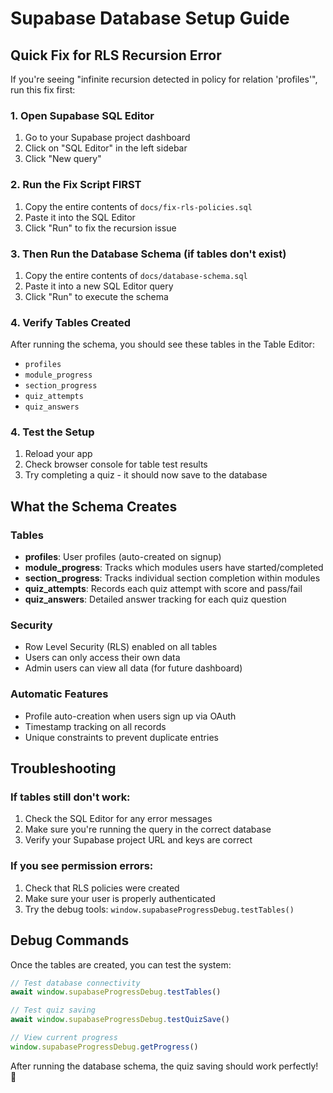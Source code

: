 # Supabase Database Setup Guide

## Quick Fix for RLS Recursion Error

If you're seeing "infinite recursion detected in policy for relation 'profiles'", run this fix first:

### 1. Open Supabase SQL Editor
1. Go to your Supabase project dashboard
2. Click on "SQL Editor" in the left sidebar
3. Click "New query"

### 2. Run the Fix Script FIRST
1. Copy the entire contents of `docs/fix-rls-policies.sql`
2. Paste it into the SQL Editor
3. Click "Run" to fix the recursion issue

### 3. Then Run the Database Schema (if tables don't exist)
1. Copy the entire contents of `docs/database-schema.sql`
2. Paste it into a new SQL Editor query
3. Click "Run" to execute the schema

### 4. Verify Tables Created
After running the schema, you should see these tables in the Table Editor:
- `profiles`
- `module_progress` 
- `section_progress`
- `quiz_attempts`
- `quiz_answers`

### 4. Test the Setup
1. Reload your app
2. Check browser console for table test results
3. Try completing a quiz - it should now save to the database

## What the Schema Creates

### Tables
- **profiles**: User profiles (auto-created on signup)
- **module_progress**: Tracks which modules users have started/completed
- **section_progress**: Tracks individual section completion within modules
- **quiz_attempts**: Records each quiz attempt with score and pass/fail
- **quiz_answers**: Detailed answer tracking for each quiz question

### Security
- Row Level Security (RLS) enabled on all tables
- Users can only access their own data
- Admin users can view all data (for future dashboard)

### Automatic Features
- Profile auto-creation when users sign up via OAuth
- Timestamp tracking on all records
- Unique constraints to prevent duplicate entries

## Troubleshooting

### If tables still don't work:
1. Check the SQL Editor for any error messages
2. Make sure you're running the query in the correct database
3. Verify your Supabase project URL and keys are correct

### If you see permission errors:
1. Check that RLS policies were created
2. Make sure your user is properly authenticated
3. Try the debug tools: `window.supabaseProgressDebug.testTables()`

## Debug Commands

Once the tables are created, you can test the system:

```javascript
// Test database connectivity
await window.supabaseProgressDebug.testTables()

// Test quiz saving
await window.supabaseProgressDebug.testQuizSave()

// View current progress
window.supabaseProgressDebug.getProgress()
```

After running the database schema, the quiz saving should work perfectly! 🎯